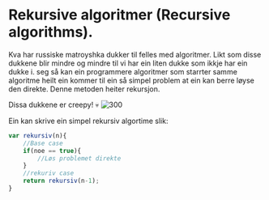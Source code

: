 # Rekursive algoritmer (Recursive algorithms). 
Kva har russiske matroyshka dukker til felles med algoritmer. Likt som disse dukkene blir mindre og mindre til vi har ein liten dukke som ikkje har ein dukke i. seg  så kan ein programmere algoritmer som starrter samme algoritme heilt ein kommer til ein så simpel problem at ein kan berre løyse den direkte. Denne metoden heiter rekursjon.


Dissa dukkene er creepy! 💀
![300](https://www.alexandraint.com/images/thumbnails/3300/3300/detailed/31/m309ccc.jpg)

Ein kan skrive ein simpel rekursiv algortime slik:


```javascript
var rekursiv(n){
	//Base case
	if(noe == true){
		//Løs problemet direkte
	}
	//rekuriv case
	return rekursiv(n-1);
}

```